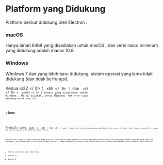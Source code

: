 # Platform yang Didukung

Platform berikut didukung oleh Electron :

### macOS

Hanya binari 64bit yang disediakan untuk macOS , dan versi maco minimum yang didukung adalah macos 10.9.

### Windows

Windows 7 dan yang lebih baru didukung, sistem operasi yang lama tidak didukung (dan tidak berfungsi).

Kedua  ia32 </ 0> ( <code> x86 </ 0> ) dan <code> x64 </ 0> ( <code> amd64 </ 0> ) binari yang disediakan untuk Windows . Harap dicatat, versi Windows <code> ARM </ 0> tidak didukung untuk saat ini.</p>

<h3>Linux</h3>

<p>Prebuilt yang <code> ia32 </ 0> ( <code> i686 </ 0> ) dan <code> x64 </ 0> ( <code> amd64 </ 0> ) binari dari elektron yang dibangun pada Ubuntu 12.04, yang < 0> lengan </ 0> biner dibangun melawan ARM v7 dengan ABI yang terapung keras dan NEON untuk Debian Wheezy.</p>

<p>Apakah biner prebuilt dapat berjalan pada distribusi bergantung pada apakah distribusi mencakup perpustakaan yang terhubung dengan Elektron pada platform bangunan, jadi hanya Ubuntu 12.04 yang dijamin berhasil, namun mengikuti platform juga diverifikasi untuk dapat menjalankan binari prebuilt dari Elektron :</p>

<ul>
<li>Ubuntu 12.04 dan yang lebih baru</li>
<li>Fedora 21</li>
<li>Debian 8</li>
</ul>